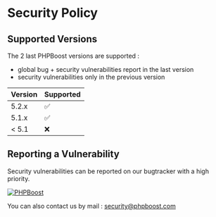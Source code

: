 # Security Policy

## Supported Versions

The 2 last PHPBoost versions are supported :
- global bug + security vulnerabilities report in the last version
- security vulnerabilities only in the previous version

| Version | Supported          |
| ------- | ------------------ |
| 5.2.x   | :white_check_mark: |
| 5.1.x   | :white_check_mark: |
| < 5.1   | :x:                |

## Reporting a Vulnerability

Security vulnerabilities can be reported on our bugtracker with a high priority.

[![PHPBoost](https://img.shields.io/badge/PHPBoost-official_website-366493)](https://www.phpboost.com/bugtracker "link to PHPBoost CMS Bugtracker")

You can also contact us by mail : security@phpboost.com
